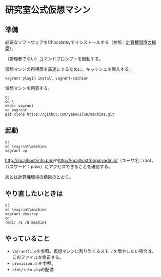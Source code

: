 # 研究室公式仮想マシン

## 準備

必要なソフトウェアをChocolateyでインストールする（参照：[計算機環境の構築](https://github.com/yabukilab/main/blob/master/%E8%A8%88%E7%AE%97%E6%A9%9F%E7%92%B0%E5%A2%83%E3%81%AE%E6%A7%8B%E7%AF%89.md)）。

（管理者でない）コマンドプロンプトを起動する。

仮想マシンの再構築を高速にするために，キャッシュを導入する。

```
vagrant plugin install vagrant-cachier
```

仮想マシンを用意する。

```
c:
cd \
mkdir vagrant
cd vagrant
git clone https://github.com/yabukilab/machine.git
```

## 起動

```
c:
cd \vagrant\machine
vagrant up
```

[http://localhost/info.php](http://localhost/info.php)や[http://localhost/phpmyadmin/](http://localhost/phpmyadmin/)（ユーザ名：root，パスワード：pass）にアクセスできることを確認する。

あとは[計算機環境の構築](https://github.com/yabukilab/main/blob/master/%E8%A8%88%E7%AE%97%E6%A9%9F%E7%92%B0%E5%A2%83%E3%81%AE%E6%A7%8B%E7%AF%89.md)のとおり。

## やり直したいときは

```
c:
cd \vagrant\machine
vagrant destroy
cd ..
rmdir /S /Q machine
```

## やっていること

* `Vafrantfile`を参照。仮想マシンに割り当てるメモリを増やしたい場合は、このファイルを修正する。
* `provision.sh`を参照。
* `html/info.php`の配備
